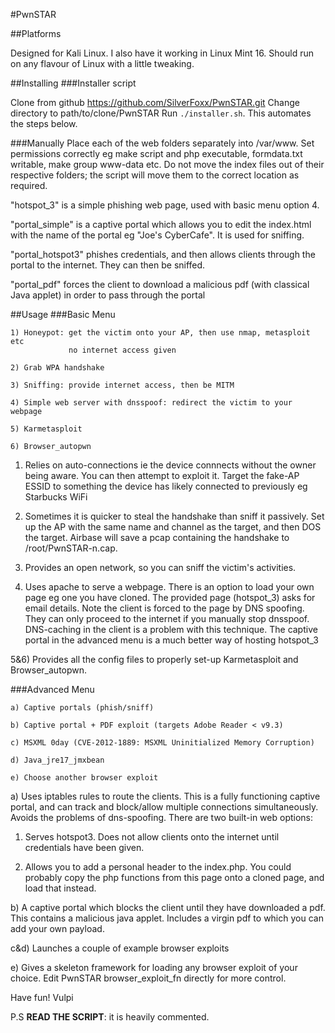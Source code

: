 #PwnSTAR

##Platforms

Designed for Kali Linux. I also have it working in Linux Mint 16. Should run on any flavour of Linux with a little tweaking.

##Installing
###Installer script

Clone from github https://github.com/SilverFoxx/PwnSTAR.git
Change directory to path/to/clone/PwnSTAR
Run `./installer.sh`. This automates the steps below.

###Manually
Place each of the web folders separately into /var/www.
Set permissions correctly eg make script and php executable, formdata.txt writable, make group www-data etc.
Do not move the index files out of their respective folders; the script will move them to the correct location as required.

"hotspot_3" is a simple phishing web page, used with basic menu option 4.

"portal_simple" is a captive portal which allows you to edit the index.html with the name of the portal eg "Joe's CyberCafe". It is used for sniffing.

"portal_hotspot3" phishes credentials, and then allows clients through the portal to the internet. They can then be sniffed.

"portal_pdf" forces the client to download a malicious pdf (with classical Java applet) in order to pass through the portal 

##Usage
###Basic Menu
	
    1) Honeypot: get the victim onto your AP, then use nmap, metasploit etc
                 no internet access given
	
    2) Grab WPA handshake
	
    3) Sniffing: provide internet access, then be MITM
	
    4) Simple web server with dnsspoof: redirect the victim to your webpage
       
    5) Karmetasploit
    
    6) Browser_autopwn
    
1) Relies on auto-connections ie the device connnects without the owner being aware. You can then attempt to exploit it.
   Target the fake-AP ESSID to something the device has likely connected to previously eg Starbucks WiFi
   
2) Sometimes it is quicker to steal the handshake than sniff it passively. Set up the AP with the same name and channel as the target, and then DOS the target.
   Airbase will save a pcap containing the handshake to /root/PwnSTAR-n.cap.
   
3) Provides an open network, so you can sniff the victim's activities.

4) Uses apache to serve a webpage. There is an option to load your own page eg one you have cloned. The provided page (hotspot_3) asks for email details.
   Note the client is forced to the page by DNS spoofing. They can only proceed to the internet if you manually stop dnsspoof. 
   DNS-caching in the client is a problem with this technique. The captive portal in the advanced menu is a much better way of hosting hotspot_3

5&6) Provides all the config files to properly set-up Karmetasploit and Browser_autopwn.

###Advanced Menu

    a) Captive portals (phish/sniff)
    
    b) Captive portal + PDF exploit (targets Adobe Reader < v9.3)

    c) MSXML 0day (CVE-2012-1889: MSXML Uninitialized Memory Corruption)
    
    d) Java_jre17_jmxbean
    
    e) Choose another browser exploit
         
  
a) Uses iptables rules to route the clients. This is a fully functioning captive portal, and can track and block/allow multiple connections simultaneously. 
Avoids the problems of dns-spoofing. There are two built-in web options:
           
1) Serves hotspot3. Does not allow clients onto the internet until credentials have been given.

2) Allows you to add a personal header to the index.php.
You could probably copy the php functions from this page onto a cloned page, and load that instead.
     
b) A captive portal which blocks the client until they have downloaded a pdf. This contains a malicious java applet.
Includes a virgin pdf to which you can add your own payload.
   
c&d) Launches a couple of example browser exploits

e) Gives a skeleton framework for loading any browser exploit of your choice. 
Edit PwnSTAR browser_exploit_fn directly for more control.
   
Have fun!
Vulpi

P.S __READ THE SCRIPT__: it is heavily commented.
